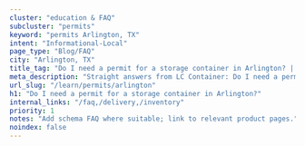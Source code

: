 ```yaml
---
cluster: "education & FAQ"
subcluster: "permits"
keyword: "permits Arlington, TX"
intent: "Informational-Local"
page_type: "Blog/FAQ"
city: "Arlington, TX"
title_tag: "Do I need a permit for a storage container in Arlington? | LC Container"
meta_description: "Straight answers from LC Container: Do I need a permit for a storage container in Arlington?. Local expertise Since 2003."
url_slug: "/learn/permits/arlington"
h1: "Do I need a permit for a storage container in Arlington?"
internal_links: "/faq,/delivery,/inventory"
priority: 1
notes: "Add schema FAQ where suitable; link to relevant product pages."
noindex: false
---
```


<!-- TODO: Add unique city/inventory copy, images, and internal links here. -->
